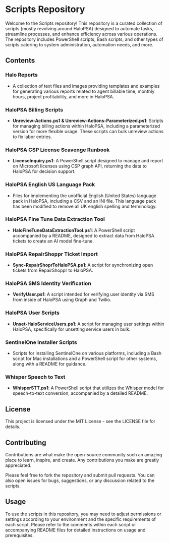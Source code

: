 # Scripts Repository

Welcome to the Scripts repository! This repository is a curated collection of scripts (mostly revolving around HaloPSA) designed to automate tasks, streamline processes, and enhance efficiency across various operations. The repository includes PowerShell scripts, Bash scripts, and other types of scripts catering to system administration, automation needs, and more.

## Contents

### Halo Reports

- A collection of text files and images providing templates and examples for generating various reports related to agent billable time, monthly hours, project profitability, and more in HaloPSA.

### HaloPSA Billing Scripts

- **Unreview-Actions.ps1 & Unreview-Actions-Parameterized.ps1**: Scripts for managing billing actions within HaloPSA, including a parameterized version for more flexible usage. These scripts can bulk unreview actions to fix labor entries.

### HaloPSA CSP License Scavenge Runbook

- **LicenseInquiry.ps1**: A PowerShell script designed to manage and report on Microsoft licenses using CSP graph API, returning the data to HaloPSA for decision support.

### HaloPSA English US Language Pack

- Files for implementing the unofficial English (United States) language pack in HaloPSA, including a CSV and an INI file. This language pack has been modified to remove all UK english spelling and terminology.

### HaloPSA Fine Tune Data Extraction Tool

- **HaloFineTuneDataExtractionTool.ps1**: A PowerShell script accompanied by a README, designed to extract data from HaloPSA tickets to create an AI model fine-tune.

### HaloPSA RepairShoppr Ticket Import

- **Sync-RepairShoprToHaloPSA.ps1**: A script for synchronizing open tickets from RepairShoppr to HaloPSA.

### HaloPSA SMS Identity Verification

- **VerifyUser.ps1**: A script intended for verifying user identity via SMS from inside of HaloPSA using Graph and Twilio.

### HaloPSA User Scripts

- **Unset-HaloServiceUsers.ps1**: A script for managing user settings within HaloPSA, specifically for unsetting service users in bulk.

### SentinelOne Installer Scripts

- Scripts for installing SentinelOne on various platforms, including a Bash script for Mac installations and a PowerShell script for other systems, along with a README for guidance.

### Whisper Speech to Text

- **WhisperSTT.ps1**: A PowerShell script that utilizes the Whisper model for speech-to-text conversion, accompanied by a detailed README.

## License

This project is licensed under the MIT License - see the LICENSE file for details.

## Contributing

Contributions are what make the open-source community such an amazing place to learn, inspire, and create. Any contributions you make are greatly appreciated.

Please feel free to fork the repository and submit pull requests. You can also open issues for bugs, suggestions, or any discussion related to the scripts.

## Usage

To use the scripts in this repository, you may need to adjust permissions or settings according to your environment and the specific requirements of each script. Please refer to the comments within each script or accompanying README files for detailed instructions on usage and prerequisites.
